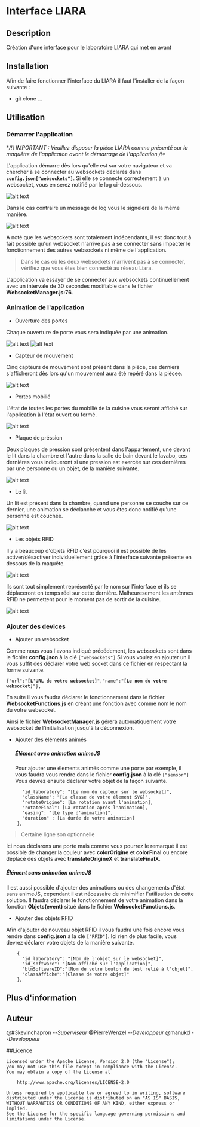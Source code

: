 # Interface LIARA

## Description
Création d'une interface pour le laboratoire LIARA qui met en avant 

## Installation

Afin de faire fonctionner l'interface du LIARA il faut l'installer de la façon suivante :
 * git clone ...
 

## Utilisation

### Démarrer l'application

**/!\ IMPORTANT : Veuillez disposer la pièce LIARA comme présenté sur la maquêtte de l'applicaton avant le démarrage de l'application /!\**

L'application démarre dès lors qu'elle est sur votre navigateur et va chercher à se connecter au websockets déclarés dans **`config.json["websockets"]`**.
Si elle se connecte correctement à un websocket, vous en serez notifié par le log ci-dessous.

![alt text](https://github.com/manukd/interface_liara/blob/master/ressource/img_readme/succes.PNG "Connexion effectué")

Dans le cas contraire un message de log vous le signelera de la même manière.

![alt text](https://github.com/manukd/interface_liara/blob/master/ressource/img_readme/closed.PNG "Erreur lors de la connexion")

A noté que les websockets sont totalement indépendants, il est donc tout à fait possible qu'un websocket n'arrive pas à se connecter 
sans impacter le fonctionnement des autres websockets ni même de l'application.

> Dans le cas où les deux websockets n'arrivent pas à se connecter, vérifiez que vous êtes bien connecté au réseau Liara.

L'application va essayer de se connecter aux websockets continuellement avec un intervale de 30 secondes modifiable dans le fichier **WebsocketManager.js:76**.

### Animation de l'application

* Ouverture des portes

Chaque ouverture de porte vous sera indiquée par une animation.

![alt text](https://github.com/manukd/interface_liara/blob/master/ressource/img_readme/porte_ouverte.PNG "Porte ouverte")
![alt text](https://github.com/manukd/interface_liara/blob/master/ressource/img_readme/porte_fermé.PNG "Porte ouverte")


* Capteur de mouvement

Cinq capteurs de mouvement sont présent dans la pièce, ces derniers s'afficheront dès lors qu'un mouvement aura été repéré dans la piècee.

![alt text](https://github.com/manukd/interface_liara/blob/master/ressource/img_readme/capteur_visible.PNG "Capteurs activés")

* Portes mobilié

L'état de toutes les portes du mobilié de la cuisine vous seront affiché sur l'application à l'état ouvert ou fermé.

![alt text](https://github.com/manukd/interface_liara/blob/master/ressource/img_readme/porte_frigo_ouverte.PNG "Porte ouverte du réfrigérateur")

* Plaque de préssion

Deux plaques de pression sont présentent dans l'appartement, une devant le lit dans la chambre et l'autre dans la salle de bain 
devant le lavabo, ces dernières vous indiqueront si une pression est exercée sur ces dernières par une personne ou un objet,
de la manière suivante.

![alt text](https://github.com/manukd/interface_liara/blob/master/ressource/img_readme/plque_de_pression.PNG "Plaque de pression activée")

* Le lit

Un lit est présent dans la chambre, quand une personne se couche sur ce dernier, une animation se déclanche et vous êtes
donc notifié qu'une personne est couchée.

![alt text](https://github.com/manukd/interface_liara/blob/master/ressource/img_readme/lit.PNG "Une personne couché dans le lit")

* Les objets RFID

Il y a beaucoup d'objets RFID c'est pourquoi il est possible de les activer/désactiver individuellement grâce à l'interface
suivante présente en dessous de la maquête.

![alt text](https://github.com/manukd/interface_liara/blob/master/ressource/img_readme/interface_rfid "Interface RFID")

Ils sont tout simplement représenté par le nom sur l'interface et ils se déplaceront en temps réel sur cette dernière. Malheuresement
les antênnes RFID ne permettent pour le moment pas de sortir de la cuisine.

![alt text](https://github.com/manukd/interface_liara/blob/master/ressource/img_readme/rfid.PNG "Objet RFID poivre présent dans la pièce")

### Ajouter des devices

* Ajouter un websocket

Comme nous vous l'avons indiqué précédement, les websockets sont dans le fichier **config.json** à la clé `["websockets"]`
Si vous voulez en ajouter un il vous suffit des déclarer votre web socket dans ce fichier en respectant la forme suivante.

`{"url":"`**`[L'URL de votre websocket]`**`","name":"`**`[Le nom du votre websocket]`**`"},`

En suite il vous faudra déclarer le fonctionnement dans le fichier **WebsocketFunctions.js** en créant une fonction avec comme nom
le nom du votre websocket.

Ainsi le fichier **WebsocketManager.js** gérera automatiquement votre websocket de l'initialisation jusqu'à la déconnexion.

* Ajouter des éléments animés
  ##### Élément avec animation animeJS
  
  Pour ajouter une élements animés comme une porte par exemple, il vous faudra vous rendre dans le fichier **config.json** à la clé
  `["sensor"]` Vous devrez ensuite déclarer votre objet de la façon suivante.
  
```  {
      "id_laboratory": "[Le nom du capteur sur le websocket]", 
      "className": "[La classe de votre élement SVG]",
      "rotateOrigine": [La rotation avant l'animation],
      "rotateFinal": [La rotation après l'animation],
      "easing": "[Le type d'animation]",
      "duration" : [La durée de votre animation]
    },
 ```
 > Certaine ligne son optionnelle
 
  Ici nous déclarons une porte mais comme vous pourrez le remarqué il est possible de changer la couleur avec **colorOrigine** et **colorFinal** ou encore déplacé des objets avec **translateOrigineX** et **translateFinalX**.
   ##### Élément sans animation animeJS
  
  Il est aussi possible d'ajouter des animations ou des changements d'état sans animeJS, cependant il est nécessaire de minimifier
  l'utilisation de cette solution. Il faudra déclarer le fonctionnement de votre animation dans la fonction **Objets(event)** 
  situé dans le fichier **WebsocketFunctions.js**.
  
* Ajouter des objets RFID

Afin d'ajouter de nouveau objet RFID il vous faudra une fois encore vous rendre dans **config.json** à la clé `["RFID"]`.
Ici rien de plus facile, vous devrez déclarer votre objets de la manière suivante.

```
    {
      "id_laboratory": "[Nom de l'objet sur le websocket]",
      "id_software": "[Nom affiché sur l'application]",
      "btnSoftwareID":"[Nom de votre bouton de test relié à l'objet]",
      "classAffiche":"[Classe de votre objet]"
    },
```

## Plus d'information

## Auteur

@#3kevinchapron --_Superviseur_
@PierreWenzel --_Developpeur_
@manukd --_Developpeur_

##Licence

```
Licensed under the Apache License, Version 2.0 (the "License");
you may not use this file except in compliance with the License.
You may obtain a copy of the License at

    http://www.apache.org/licenses/LICENSE-2.0

Unless required by applicable law or agreed to in writing, software
distributed under the License is distributed on an "AS IS" BASIS,
WITHOUT WARRANTIES OR CONDITIONS OF ANY KIND, either express or implied.
See the License for the specific language governing permissions and
limitations under the License.
```
